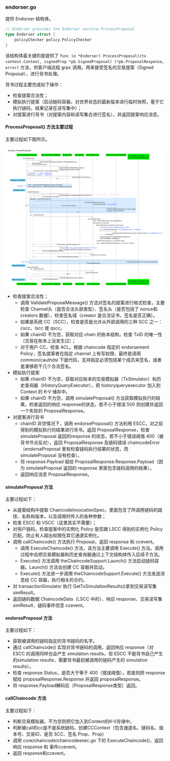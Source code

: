 ### endorser.go

提供 Endorser 结构体。

```go
// Endorser provides the Endorser service ProcessProposal
type Endorser struct {
    policyChecker policy.PolicyChecker
}
```

该结构体最关键的是提供了 `func (e *Endorser) ProcessProposal(ctx context.Context, signedProp *pb.SignedProposal) (*pb.ProposalResponse, error)` 方法，供客户端远程 grpc 调用。用来接受签名的交易提案（Signed Proposal），进行背书处理。

背书过程主要完成如下操作：

* 检查提案合法性；
* 模拟执行提案（启动链码容器，对世界状态的最新版本进行临时快照，基于它执行链码，结果记录在读写集中）；
* 对提案进行背书（对提案内容和读写集合进行签名），并返回提案响应消息。


#### ProcessProposal() 方法主要过程

主要过程如下图所示。

![Endorser ProcessProposal 过程](../_images/core_endorser_Endorser_ProcessProposal.png)

* 检查提案合法性；
    * 调用 ValidateProposalMessage() 方法对签名的提案进行格式检查，主要检查 Channel头（是否合法头部类型）、签名头（是否包括了 nonce和creators 数据），检查签名域（creator 是合法证书，签名是否正确）。
    * 如果是系统 CC（SCC），检查是否是允许从外部调用的三种 SCC 之一：cscc、lscc 或 qscc。
    * 如果 chainID 不为空，获取对应 chain 的账本结构，检查 TxID 的唯一性（交易在账本上没发生过）；
    * 对于用户 CC，检查 ACL。根据 chaincode 指定的 endorsement Policy，签名提案者在指定 channel 上有写权限，最终是调用 common/cauthdsl 下面代码，支持指定必须包括某个成员来签名，或者是凑够若干几个合法签名。
* 模拟执行提案
    * 如果 chainID 不为空，获取对应账本的交易模拟器（TxSimulator）和历史查询器（HistoryQueryExecutor），把 historyqueryexecutor 加入到 Context 的 K-V 储存中。
    * 如果 chainID 不为空，调用 simulateProposal() 方法获取模拟执行的结果，检查返回的响应 response的状态，若不小于错误 500 则创建并返回一个失败的 ProposalResponse。
* 对提案进行背书
    * chainID 非空情况下，调用 endorseProposal() 方法利用 ESCC，对之前得到的模拟执行的结果进行背书。返回 ProposalResponse，检查 simulateProposal 返回的response 的状态，若不小于错误阈值 400（被背书节点反对），返回 ProposalResponse 及链码错误 chaincodeError（endorseProposal 里有检查链码执行结果的状态，而 simulateProposal 没有检查）。
    * 将 response.Payload 赋给 ProposalResponse.Response.Payload（因为 simulateProposal 返回的 response 里面包含链码调用的结果）。
    * 返回响应消息 ProposalResponse。


#### simulateProposal 方法

主要过程如下：

* 从提案结构中提取 ChaincodeInvocationSpec，里面包含了所调用链码的路径、名称和版本，以及调用时传入的各种参数；
* 检查 ESCC 和 VSCC（这里其实不需要）；
* 对用户链码，检查提案中的实例化 Policy 是否跟 LSCC 得到的实例化 Policy 匹配。防止有人超出权限在其它通道实例化。
* 调用 callChaincode() 方法执行 Proposal，返回 response 和 ccevent。
    * 调用 ExecuteChaincode() 方法，该方法主要调用 Execute() 方法。调用过程中会把交易模拟器和历史查询器通过上下文结构体传入后续子方法。
    * Execute() 方法调用 theChaincodeSupport.Launch() 方法启动链码容器。Launch() 方法会创建 CC 容器并启动。
    * Execute() 方法进一步调用 theChaincodeSupport.Execute() 方法发送消息给 CC 容器，执行相关的合约。
* 对  transactionSimulator 执行 GetTxSimulationResults()拿到交易读写集 simResult。
* 返回链码数据 ChaincodeData（LSCC 中的）、响应 response、交易读写集 simResult、链码事件信息 ccevent。

#### endorseProposal 方法

主要过程如下：

* 获取被调用的链码指定的背书链码的名字。
* 通过 callChaincode() 实现对背书链码的调用，返回响应 response（对 ESCC 的调用同样也会产生 simulation results，但 ESCC 不能背书自己产生的simulation results，需要背书最初被调用的链码产生的 simulation results）。
* 检查 response.Status，是否大于等于 400（错误阈值），若是则把 response 赋给 proposalResponse.Response 并返回 proposalResponse。
* 将 response.Payload解码后（ProposalResponse类型）返回。

#### callChaincode 方法

主要过程如下：

* 判断交易模拟器，不为空则把它加入到Context的K-V存储中。
* 判断被call的cc是不是系统链码，创建CCContext（包含通道名、链码名、版本号、交易ID、是否 SCC、签名 Prop、Prop）
* 调用 core/chaincode/chaincodeexec.go 下的 ExecuteChaincode()，返回响应 response 和 事件ccevent。
* 返回 response和ccevent。


